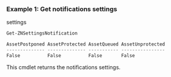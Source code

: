 ### Example 1: Get notifications settings
 settings
```powershell
Get-ZNSettingsNotification

AssetPostponed AssetProtected AssetQueued AssetUnprotected
-------------- -------------- ----------- ----------------
False          False          False       False
```

This cmdlet returns the notifications settings.
